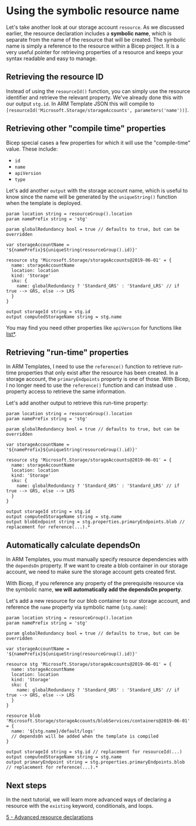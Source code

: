 # Using the symbolic resource name

Let's take another look at our storage account `resource`. As we discussed earlier, the resource declaration includes a **symbolic name**, which is separate from the name of the resource that will be created. The symbolic name is simply a reference to the resource within a Bicep project. It is a very useful pointer for retrieving properties of a resource and keeps your syntax readable and easy to manage.

## Retrieving the resource ID

Instead of using the `resourceId()` function, you can simply use the resource identifier and retrieve the relevant property. We've already done this with our output `stg.id`. In ARM Template JSON this will compile to `[resourceId('Microsoft.Storage/storageAccounts', parameters('name'))]`.

## Retrieving other "compile time" properties

Bicep special cases a few properties for which it will use the "compile-time" value. These include:

* `id`
* `name`
* `apiVersion`
* `type`

Let's add another `output` with the storage account name, which is useful to know since the name will be generated by the `uniqueString()` function when the template is deployed.

```bicep
param location string = resourceGroup().location
param namePrefix string = 'stg'

param globalRedundancy bool = true // defaults to true, but can be overridden

var storageAccountName = '${namePrefix}${uniqueString(resourceGroup().id)}'

resource stg 'Microsoft.Storage/storageAccounts@2019-06-01' = {
  name: storageAccountName
  location: location
  kind: 'Storage'
  sku: {
    name: globalRedundancy ? 'Standard_GRS' : 'Standard_LRS' // if true --> GRS, else --> LRS
  }
}

output storageId string = stg.id
output computedStorageName string = stg.name
```

You may find you need other properties like `apiVersion` for functions like [list*](https://docs.microsoft.com/azure/azure-resource-manager/templates/template-functions-resource#list).

## Retrieving "run-time" properties

In ARM Templates, I need to use the `reference()` function to retrieve run-time properties that only exist after the resource has been created. In a storage account, the `primaryEndpoints` property is one of those. With Bicep, I no longer need to use the `reference()` function and can instead use `.` property access to retrieve the same information.

Let's add another output to retrieve this run-time property:

```bicep
param location string = resourceGroup().location
param namePrefix string = 'stg'

param globalRedundancy bool = true // defaults to true, but can be overridden

var storageAccountName = '${namePrefix}${uniqueString(resourceGroup().id)}'

resource stg 'Microsoft.Storage/storageAccounts@2019-06-01' = {
  name: storageAccountName
  location: location
  kind: 'Storage'
  sku: {
    name: globalRedundancy ? 'Standard_GRS' : 'Standard_LRS' // if true --> GRS, else --> LRS
  }
}

output storageId string = stg.id
output computedStorageName string = stg.name
output blobEndpoint string = stg.properties.primaryEndpoints.blob // replacement for reference(...).*
```

## Automatically calculate dependsOn

In ARM Templates, you must manually specify resource dependencies with the `dependsOn` property. If we want to create a blob container in our storage account, we need to make sure the storage account gets created first.

With Bicep, if you reference any property of the prerequisite resource via the symbolic name, **we will automatically add the dependsOn property**.

Let's add a new resource for our blob container to our storage account, and reference the `name` property via symbolic name (`stg.name`):

```bicep
param location string = resourceGroup().location
param namePrefix string = 'stg'

param globalRedundancy bool = true // defaults to true, but can be overridden

var storageAccountName = '${namePrefix}${uniqueString(resourceGroup().id)}'

resource stg 'Microsoft.Storage/storageAccounts@2019-06-01' = {
  name: storageAccountName
  location: location
  kind: 'Storage'
  sku: {
    name: globalRedundancy ? 'Standard_GRS' : 'Standard_LRS' // if true --> GRS, else --> LRS
  }
}

resource blob 'Microsoft.Storage/storageAccounts/blobServices/containers@2019-06-01' = {
  name: '${stg.name}/default/logs'
  // dependsOn will be added when the template is compiled
}

output storageId string = stg.id // replacement for resourceId(...)
output computedStorageName string = stg.name
output primaryEndpoint string = stg.properties.primaryEndpoints.blob // replacement for reference(...).*
```

## Next steps

In the next tutorial, we will learn more advanced ways of declaring a resource with the `existing` keyword, conditionals, and loops.

[5 - Advanced resource declarations](./05-loops-conditions-existing.md)
